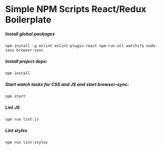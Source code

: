# Simple NPM Scripts React/Redux Boilerplate

##### Install global packages

    npm install -g eslint eslint-plugin-react npm-run-all watchify node-sass browser-sync


##### Install project deps:

    npm install

##### Start watch tasks for CSS and JS and start browser-sync:

    npm start


##### Lint JS 

    npm run lint:js


##### Lint styles

    npm run lint:styles
